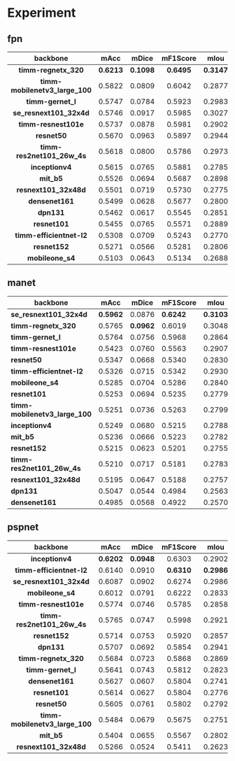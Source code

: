 # Experiment

## fpn

|          **backbone**          |  **mAcc**  |  **mDice** | **mF1Score** |  **mIou**  | **mPrecision** | **mCrossEntropyLoss** |
|:------------------------------:|:----------:|:----------:|:------------:|:----------:|:--------------:|:---------------------:|
|      **timm-regnetx_320**      | **0.6213** | **0.1098** |  **0.6495**  | **0.3147** |   **0.7109**   |       **0.6404**      |
| **timm-mobilenetv3_large_100** |   0.5822   |   0.0809   |    0.6042    |   0.2877   |     0.6687     |         0.6729        |
|        **timm-gernet_l**       |   0.5747   |   0.0784   |    0.5923    |   0.2983   |     0.6649     |         0.6685        |
|     **se_resnext101_32x4d**    |   0.5746   |   0.0917   |    0.5985    |   0.3027   |     0.6703     |         0.6643        |
|      **timm-resnest101e**      |   0.5737   |   0.0878   |    0.5981    |   0.2902   |     0.6745     |         0.6549        |
|          **resnet50**          |   0.5670   |   0.0963   |    0.5897    |   0.2944   |     0.6643     |         0.6632        |
|   **timm-res2net101_26w_4s**   |   0.5618   |   0.0800   |    0.5786    |   0.2973   |     0.6788     |         0.6711        |
|         **inceptionv4**        |   0.5615   |   0.0765   |    0.5881    |   0.2785   |     0.6596     |         0.6853        |
|           **mit_b5**           |   0.5526   |   0.0694   |    0.5687    |   0.2898   |     0.6590     |         0.6599        |
|      **resnext101_32x48d**     |   0.5501   |   0.0719   |    0.5730    |   0.2775   |     0.6600     |         0.6756        |
|         **densenet161**        |   0.5499   |   0.0628   |    0.5677    |   0.2800   |     0.6439     |         0.6940        |
|           **dpn131**           |   0.5462   |   0.0617   |    0.5545    |   0.2851   |     0.6454     |         0.6673        |
|          **resnet101**         |   0.5455   |   0.0765   |    0.5571    |   0.2889   |     0.7031     |         0.6541        |
|    **timm-efficientnet-l2**    |   0.5308   |   0.0709   |    0.5243    |   0.2770   |     0.6820     |         0.6969        |
|          **resnet152**         |   0.5271   |   0.0566   |    0.5281    |   0.2806   |     0.6520     |         0.6623        |
|        **mobileone_s4**        |   0.5103   |   0.0643   |    0.5134    |   0.2688   |     0.6751     |         0.6807        |

## manet

| **backbone**                   | **mAcc**   | **mDice**  | **mF1Score** | **mIou**   | **mPrecision** | **mCrossEntropyLoss** |
|--------------------------------|------------|------------|--------------|------------|----------------|-----------------------|
| **se_resnext101_32x4d**        | **0.5962** | 0.0876     | **0.6242**   | **0.3103** | **0.6981**     | **0.6351**            |
| **timm-regnetx_320**           | 0.5765     | **0.0962** | 0.6019       | 0.3048     | 0.6935         | 0.6400                |
| **timm-gernet_l**              | 0.5764     | 0.0756     | 0.5968       | 0.2864     | 0.6706         | 0.6553                |
| **timm-resnest101e**           | 0.5423     | 0.0760     | 0.5563       | 0.2907     | 0.6965         | 0.6489                |
| **resnet50**                   | 0.5347     | 0.0668     | 0.5340       | 0.2830     | 0.5478         | 0.6571                |
| **timm-efficientnet-l2**       | 0.5326     | 0.0715     | 0.5342       | 0.2930     | 0.6660         | 0.6492                |
| **mobileone_s4**               | 0.5285     | 0.0704     | 0.5286       | 0.2840     | 0.6870         | 0.6477                |
| **resnet101**                  | 0.5253     | 0.0694     | 0.5235       | 0.2779     | 0.5457         | 0.6591                |
| **timm-mobilenetv3_large_100** | 0.5251     | 0.0736     | 0.5263       | 0.2799     | 0.6238         | 0.6778                |
| **inceptionv4**                | 0.5249     | 0.0680     | 0.5215       | 0.2788     | 0.5409         | 0.6771                |
| **mit_b5**                     | 0.5236     | 0.0666     | 0.5223       | 0.2782     | 0.5426         | 0.6776                |
| **resnet152**                  | 0.5215     | 0.0623     | 0.5201       | 0.2755     | 0.5776         | 0.6628                |
| **timm-res2net101_26w_4s**     | 0.5210     | 0.0717     | 0.5181       | 0.2783     | 0.5397         | 0.6757                |
| **resnext101_32x48d**          | 0.5195     | 0.0647     | 0.5188       | 0.2757     | 0.5365         | 0.6768                |
| **dpn131**                     | 0.5047     | 0.0544     | 0.4984       | 0.2563     | 0.5151         | 0.7233                |
| **densenet161**                | 0.4985     | 0.0568     | 0.4922       | 0.2570     | 0.6798         | 0.7073                |

## pspnet

|          **backbone**          |  **mAcc**  |  **mDice** | **mF1Score** |  **mIou**  | **mPrecision** | **mCrossEntropyLoss** |
|:------------------------------:|:----------:|:----------:|:------------:|:----------:|:--------------:|:---------------------:|
|         **inceptionv4**        | **0.6202** | **0.0948** |    0.6303    |   0.2902   |     0.6716     |         0.6570        |
|    **timm-efficientnet-l2**    |   0.6140   |   0.0910   |  **0.6310**  | **0.2986** |     0.6686     |       **0.6434**      |
|     **se_resnext101_32x4d**    |   0.6087   |   0.0902   |    0.6274    |   0.2986   |     0.6663     |         0.6614        |
|        **mobileone_s4**        |   0.6012   |   0.0791   |    0.6222    |   0.2833   |   **0.6717**   |         0.6590        |
|      **timm-resnest101e**      |   0.5774   |   0.0746   |    0.5785    |   0.2858   |     0.6099     |         0.6662        |
|   **timm-res2net101_26w_4s**   |   0.5765   |   0.0747   |    0.5998    |   0.2921   |     0.6683     |         0.6584        |
|          **resnet152**         |   0.5714   |   0.0753   |    0.5920    |   0.2857   |     0.6691     |         0.6650        |
|           **dpn131**           |   0.5707   |   0.0692   |    0.5854    |   0.2941   |     0.7005     |         0.6548        |
|      **timm-regnetx_320**      |   0.5684   |   0.0723   |    0.5868    |   0.2869   |     0.6521     |         0.6521        |
|        **timm-gernet_l**       |   0.5641   |   0.0743   |    0.5812    |   0.2823   |     0.6643     |         0.6680        |
|         **densenet161**        |   0.5627   |   0.0607   |    0.5804    |   0.2741   |     0.6499     |         0.6759        |
|          **resnet101**         |   0.5614   |   0.0627   |    0.5804    |   0.2776   |     0.6548     |         0.6723        |
|          **resnet50**          |   0.5605   |   0.0761   |    0.5802    |   0.2792   |     0.6511     |         0.6666        |
| **timm-mobilenetv3_large_100** |   0.5484   |   0.0679   |    0.5675    |   0.2751   |     0.6484     |         0.6739        |
|           **mit_b5**           |   0.5404   |   0.0655   |    0.5567    |   0.2802   |     0.6217     |         0.6802        |
|      **resnext101_32x48d**     |   0.5266   |   0.0524   |    0.5411    |   0.2623   |     0.6510     |         0.6944        |
